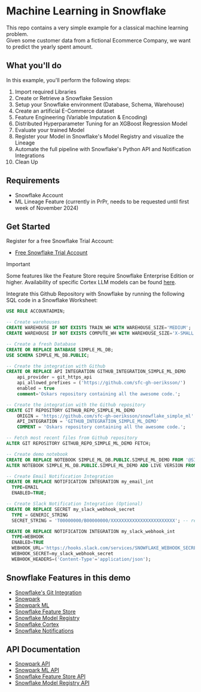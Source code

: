# Machine Learning in Snowflake
This repo contains a very simple example for a classical machine learning problem.  
Given some customer data from a fictional Ecommerce Company, we want to predict the yearly spent amount.

## What you'll do
In this example, you'll perform the following steps:
1. Import required Libraries
2. Create or Retrieve a Snowflake Session
3. Setup your Snowflake environment (Database, Schema, Warehouse)
4. Create an artificial E-Commerce dataset 
5. Feature Engineering (Variable Imputation & Encoding)
6. Distributed Hyperparameter Tuning for an XGBoost Regression Model
7. Evaluate your trained Model
8. Register your Model in Snowflake's Model Registry and visualize the Lineage
9. Automate the full pipeline with Snowflake's Python API and Notification Integrations
10. Clean Up

## Requirements
* Snowflake Account
* ML Lineage Feature (currently in PrPr, needs to be requested until first week of November 2024)

## Get Started
Register for a free Snowflake Trial Account:
- [Free Snowflake Trial Account](https://signup.snowflake.com/)

> [!IMPORTANT]
> Some features like the Feature Store require Snowflake Enterprise Edition or higher. Availability of specific Cortex LLM models can be found [here](https://docs.snowflake.com/en/user-guide/snowflake-cortex/llm-functions#availability).

Integrate this Github Repository with Snowflake by running the following SQL code in a Snowflake Worksheet:
```sql
USE ROLE ACCOUNTADMIN;

-- Create warehouses
CREATE WAREHOUSE IF NOT EXISTS TRAIN_WH WITH WAREHOUSE_SIZE='MEDIUM';
CREATE WAREHOUSE IF NOT EXISTS COMPUTE_WH WITH WAREHOUSE_SIZE='X-SMALL';

-- Create a fresh Database
CREATE OR REPLACE DATABASE SIMPLE_ML_DB;
USE SCHEMA SIMPLE_ML_DB.PUBLIC;

-- Create the integration with Github
CREATE OR REPLACE API INTEGRATION GITHUB_INTEGRATION_SIMPLE_ML_DEMO
    api_provider = git_https_api
    api_allowed_prefixes = ('https://github.com/sfc-gh-oeriksson/')
    enabled = true
    comment='Oskars repository containing all the awesome code.';

-- Create the integration with the Github repository
CREATE GIT REPOSITORY GITHUB_REPO_SIMPLE_ML_DEMO 
	ORIGIN = 'https://github.com/sfc-gh-oeriksson/snowflake_simple_ml' 
	API_INTEGRATION = 'GITHUB_INTEGRATION_SIMPLE_ML_DEMO' 
	COMMENT = 'Oskars repository containing all the awesome code.';

-- Fetch most recent files from Github repository
ALTER GIT REPOSITORY GITHUB_REPO_SIMPLE_ML_DEMO FETCH;

-- Create demo notebook
CREATE OR REPLACE NOTEBOOK SIMPLE_ML_DB.PUBLIC.SIMPLE_ML_DEMO FROM '@SIMPLE_ML_DB.PUBLIC.GITHUB_REPO_SIMPLE_ML_DEMO/branches/main/' MAIN_FILE = 'demo_notebook.ipynb' QUERY_WAREHOUSE = compute_wh;
ALTER NOTEBOOK SIMPLE_ML_DB.PUBLIC.SIMPLE_ML_DEMO ADD LIVE VERSION FROM LAST;

-- Create Email Notification Integration
CREATE OR REPLACE NOTIFICATION INTEGRATION my_email_int
  TYPE=EMAIL
  ENABLED=TRUE;

-- Create Slack Notification Integration (Optional)
CREATE OR REPLACE SECRET my_slack_webhook_secret
  TYPE = GENERIC_STRING
  SECRET_STRING = 'T00000000/B00000000/XXXXXXXXXXXXXXXXXXXXXXXX'; -- replace with your secret

CREATE OR REPLACE NOTIFICATION INTEGRATION my_slack_webhook_int
  TYPE=WEBHOOK
  ENABLED=TRUE
  WEBHOOK_URL='https://hooks.slack.com/services/SNOWFLAKE_WEBHOOK_SECRET'
  WEBHOOK_SECRET=my_slack_webhook_secret
  WEBHOOK_HEADERS=('Content-Type'='application/json');
```

## Snowflake Features in this demo
* [Snowflake's Git Integration](https://docs.snowflake.com/en/developer-guide/git/git-overview)
* [Snowpark](https://docs.snowflake.com/en/developer-guide/snowpark/python/index)
* [Snowpark ML](https://docs.snowflake.com/en/developer-guide/snowpark-ml/overview)
* [Snowflake Feature Store](https://docs.snowflake.com/en/developer-guide/snowpark-ml/feature-store/overview)
* [Snowflake Model Registry](https://docs.snowflake.com/en/developer-guide/snowpark-ml/model-registry/overview)
* [Snowflake Cortex](https://docs.snowflake.com/en/user-guide/snowflake-cortex/llm-functions)
* [Snowflake Notifications](https://docs.snowflake.com/en/user-guide/notifications/about-notifications)

## API Documentation
* [Snowpark API](https://docs.snowflake.com/developer-guide/snowpark/reference/python/latest/snowpark/index)
* [Snowpark ML API](https://docs.snowflake.com/en/developer-guide/snowpark-ml/reference/latest/index)
* [Snowflake Feature Store API](https://docs.snowflake.com/en/developer-guide/snowpark-ml/reference/latest/feature_store)
* [Snowflake Model Registry API](https://docs.snowflake.com/en/developer-guide/snowpark-ml/reference/latest/registry)
